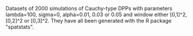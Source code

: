 Datasets of 2000 simulations of Cauchy-type DPPs with parameters lambda=100, sigma=0, alpha=0.01, 0.03 or 0.05 and window either [0,1]^2, [0,2]^2 or [0,3]^2. They have all been generated with the R package "spatstats".

